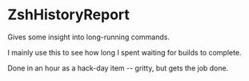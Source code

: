 # ZshHistoryReport
Gives some insight into long-running commands.

I mainly use this to see how long I spent waiting for builds to complete.

Done in an hour as a hack-day item -- gritty, but gets the job done.
